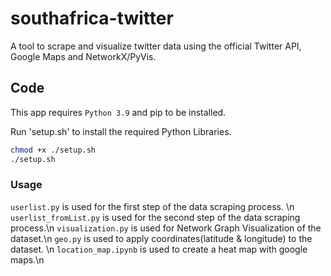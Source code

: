 # southafrica-twitter
A tool to scrape and visualize twitter data using the official Twitter API, Google Maps and NetworkX/PyVis.

## Code
This app requires `Python 3.9` and pip to be installed.

Run 'setup.sh' to install the required Python Libraries. 

```sh
chmod +x ./setup.sh
./setup.sh
```

### Usage

`userlist.py` is used for the first step of the data scraping process. \n
`userlist_fromList.py` is used for the second step of the data scraping process.\n
`visualization.py` is used for Network Graph Visualization of the dataset.\n
`geo.py` is used to apply coordinates(latitude & longitude) to the dataset. \n
`location_map.ipynb` is used to create a heat map with google maps.\n
